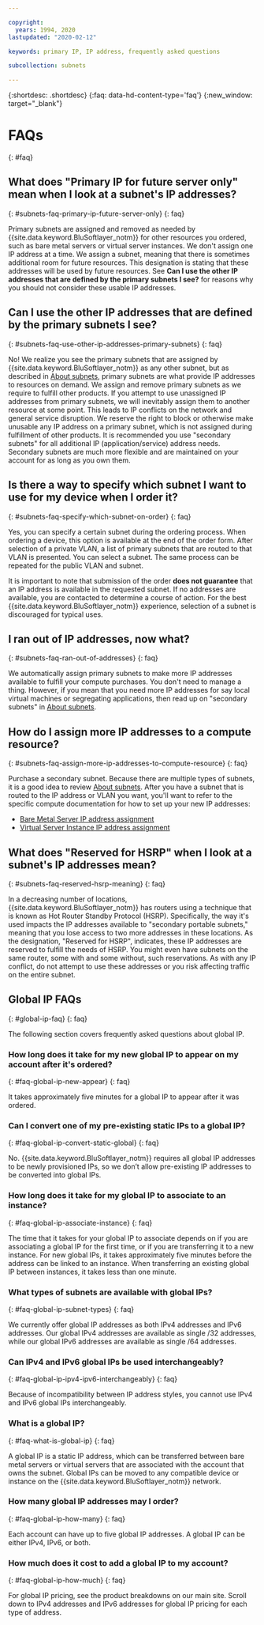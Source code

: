 ```yaml
---

copyright:
  years: 1994, 2020
lastupdated: "2020-02-12"

keywords: primary IP, IP address, frequently asked questions

subcollection: subnets

---
```


{:shortdesc: .shortdesc}
{:faq: data-hd-content-type='faq'}
{:new_window: target="_blank"}

# FAQs
{: #faq}

## What does "Primary IP for future server only" mean when I look at a subnet's IP addresses?
{: #subnets-faq-primary-ip-future-server-only}
{: faq}

Primary subnets are assigned and removed as needed by {{site.data.keyword.BluSoftlayer_notm}} for other resources you ordered, such as bare metal servers or virtual server instances. We don't assign one IP address at a time. We assign a subnet, meaning that there is sometimes additional room for future resources. This designation is stating that these addresses will be used by future resources. See **Can I use the other IP addresses that are defined by the primary subnets I see?** for reasons why you should not consider these usable IP addresses.


## Can I use the other IP addresses that are defined by the primary subnets I see?
{: #subnets-faq-use-other-ip-addresses-primary-subnets}
{: faq}

No! We realize you see the primary subnets that are assigned by {{site.data.keyword.BluSoftlayer_notm}} as any other subnet, but as described in [About subnets](/docs/subnets?topic=subnets-about-subnets-and-ips#about-subnets-and-ips), primary subnets are what provide IP addresses to resources on demand. We assign and remove primary subnets as we require to fulfill other products. If you attempt to use unassigned IP addresses from primary subnets, we will inevitably assign them to another resource at some point. This leads to IP conflicts on the network and general service disruption. We reserve the right to block or otherwise make unusable any IP address on a primary subnet, which is not assigned during fulfillment of other products. It is recommended you use "secondary subnets" for all additional IP (application/service) address needs. Secondary subnets are much more flexible and are maintained on your account for as long as you own them.


## Is there a way to specify which subnet I want to use for my device when I order it?
{: #subnets-faq-specify-which-subnet-on-order}
{: faq}

Yes, you can specify a certain subnet during the ordering process. When ordering a device, this option is available at the end of the order form. After selection of a private VLAN, a list of primary subnets that are routed to that VLAN is presented. You can select a subnet. The same process can be repeated for the public VLAN and subnet.

It is important to note that submission of the order **does not guarantee** that an IP address is available in the requested subnet. If no addresses are available, you are contacted to determine a course of action. For the best {{site.data.keyword.BluSoftlayer_notm}} experience, selection of a subnet is discouraged for typical uses.


## I ran out of IP addresses, now what?
{: #subnets-faq-ran-out-of-addresses}
{: faq}

We automatically assign primary subnets to make more IP addresses available to fulfill your compute purchases. You don't need to manage a thing. However, if you mean that you need more IP addresses for say local virtual machines or segregating applications, then read up on "secondary subnets" in [About subnets](/docs/subnets?topic=subnets-about-subnets-and-ips#about-subnets-and-ips).


## How do I assign more IP addresses to a compute resource?
{: #subnets-faq-assign-more-ip-addresses-to-compute-resource}
{: faq}

Purchase a secondary subnet. Because there are multiple types of subnets, it is a good idea to review [About subnets](/docs/subnets?topic=subnets-about-subnets-and-ips#about-subnets-and-ips). After you have a subnet that is routed to the IP address or VLAN you want, you'll want to refer to the specific compute documentation for how to set up your new IP addresses:

  * [Bare Metal Server IP address assignment](/docs/bare-metal?topic=bare-metal-bm-assigning-and-binding-ip-addresses#bm-assign-ip-address)                            
  * [Virtual Server Instance IP address assignment](/docs/vsi?topic=virtual-servers-assigning-server-ip-addresses#assigning-server-ip-addresses)


## What does "Reserved for HSRP" when I look at a subnet's IP addresses mean?
{: #subnets-faq-reserved-hsrp-meaning}
{: faq}

In a decreasing number of locations, {{site.data.keyword.BluSoftlayer_notm}} has routers using a technique that is known as Hot Router Standby Protocol (HSRP). Specifically, the way it's used impacts the IP addresses available to "secondary portable subnets," meaning that you lose access to two more addresses in these locations. As the designation, "Reserved for HSRP", indicates, these IP addresses are reserved to fulfill the needs of HSRP. You might even have subnets on the same router, some with and some without, such reservations. As with any IP conflict, do not attempt to use these addresses or you risk affecting traffic on the entire subnet.

## Global IP FAQs
{: #global-ip-faq}
{: faq}

The following section covers frequently asked questions about global IP.

### How long does it take for my new global IP to appear on my account after it's ordered?
{: #faq-global-ip-new-appear}
{: faq}

It takes approximately five minutes for a global IP to appear after it was ordered.


### Can I convert one of my pre-existing static IPs to a global IP?
{: #faq-global-ip-convert-static-global}
{: faq}

No. {{site.data.keyword.BluSoftlayer_notm}} requires all global IP addresses to be newly provisioned IPs, so we don’t allow pre-existing IP addresses to be converted into global IPs.


### How long does it take for my global IP to associate to an instance?
{: #faq-global-ip-associate-instance}
{: faq}

The time that it takes for your global IP to associate depends on if you are associating a global IP for the first time, or if you are transferring it to a new instance. For new global IPs, it takes approximately five minutes before the address can be linked to an instance. When transferring an existing global IP between instances, it takes less than one minute.


### What types of subnets are available with global IPs?
{: #faq-global-ip-subnet-types}
{: faq}

We currently offer global IP addresses as both IPv4 addresses and IPv6 addresses. Our global IPv4 addresses are available as single /32 addresses, while our global IPv6 addresses are available as single /64 addresses.


### Can IPv4 and IPv6 global IPs be used interchangeably?
{: #faq-global-ip-ipv4-ipv6-interchangeably}
{: faq}

Because of incompatibility between IP address styles, you cannot use IPv4 and IPv6 global IPs interchangeably.


### What is a global IP?
{: #faq-what-is-global-ip}
{: faq}

A global IP is a static IP address, which can be transferred between bare metal servers or virtual servers that are associated with the account that owns the subnet. Global IPs can be moved to any compatible device or instance on the {{site.data.keyword.BluSoftlayer_notm}} network.


### How many global IP addresses may I order?
{: #faq-global-ip-how-many}
{: faq}

Each account can have up to five global IP addresses. A global IP can be either IPv4, IPv6, or both.

### How much does it cost to add a global IP to my account?
{: #faq-global-ip-how-much}
{: faq}

For global IP pricing, see the product breakdowns on our main site. Scroll down to IPv4 addresses and IPv6 addresses for global IP pricing for each type of address.
